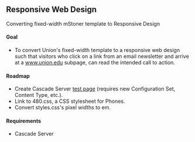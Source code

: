 ## Responsive Web Design ##

Converting fixed-width mStoner template to Responsive Design

#### Goal ####
* To convert Union's fixed-width template to a responsive web design such that visitors who click on a link from an email newsletter and arrive at a www.union.edu subpage, can read the intended call to action.

#### Roadmap ####
* Create Cascade Server [test page](http://www.union.edu/news/stories/2011/01/people-in-the-news.php) (requires new Configuration Set, Content Type, etc.).
* Link to 480.css, a CSS stylesheet for Phones.
* Convert styles.css's pixel widths to em.

#### Requirements ####
* Cascade Server